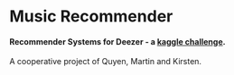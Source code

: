 # Music Recommender
#### Recommender Systems for Deezer - a [kaggle challenge](https://www.kaggle.com/c/dsg17-online-phase/).

A cooperative project of Quyen, Martin and Kirsten.

